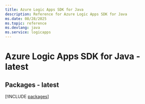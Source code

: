 ```yaml
---
title: Azure Logic Apps SDK for Java
description: Reference for Azure Logic Apps SDK for Java
ms.date: 08/28/2025
ms.topic: reference
ms.devlang: java
ms.service: logicapps
---
```

# Azure Logic Apps SDK for Java - latest
## Packages - latest
[!INCLUDE [packages](logic-apps-index.md)]